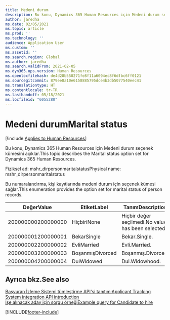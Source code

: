```yaml
---
title: Medeni durum
description: Bu konu, Dynamics 365 Human Resources için Medeni durum seçenek kümesini açıklar.
author: jaredha
ms.date: 02/05/2021
ms.topic: article
ms.prod: ''
ms.technology: ''
audience: Application User
ms.custom: ''
ms.assetid: ''
ms.search.region: Global
ms.author: jaredha
ms.search.validFrom: 2021-02-05
ms.dyn365.ops.version: Human Resources
ms.openlocfilehash: de4d28b550271fe8f11a6094ec8f6dfbc6ff0121
ms.sourcegitcommit: 879ee8a10e6158885795dce4b3db5077540eec41
ms.translationtype: HT
ms.contentlocale: tr-TR
ms.lasthandoff: 05/18/2021
ms.locfileid: "6055280"
---
```

# <a name="marital-status"></a><span data-ttu-id="2f3ad-103">Medeni durum</span><span class="sxs-lookup"><span data-stu-id="2f3ad-103">Marital status</span></span>

[!include [Applies to Human Resources](../includes/applies-to-hr.md)]

<span data-ttu-id="2f3ad-104">Bu konu, Dynamics 365 Human Resources için Medeni durum seçenek kümesini açıklar.</span><span class="sxs-lookup"><span data-stu-id="2f3ad-104">This topic describes the Marital status option set for Dynamics 365 Human Resources.</span></span>

<span data-ttu-id="2f3ad-105">Fiziksel ad: mshr_dirpersonmaritalstatus</span><span class="sxs-lookup"><span data-stu-id="2f3ad-105">Physical name: mshr_dirpersonmaritalstatus</span></span>

<span data-ttu-id="2f3ad-106">Bu numaralandırma, kişi kayıtlarında medeni durum için seçenek kümesi sağlar.</span><span class="sxs-lookup"><span data-stu-id="2f3ad-106">This enumeration provides the option set for marital status of person records.</span></span>

| <span data-ttu-id="2f3ad-107">Değer</span><span class="sxs-lookup"><span data-stu-id="2f3ad-107">Value</span></span> | <span data-ttu-id="2f3ad-108">Etiket</span><span class="sxs-lookup"><span data-stu-id="2f3ad-108">Label</span></span> | <span data-ttu-id="2f3ad-109">Tanım</span><span class="sxs-lookup"><span data-stu-id="2f3ad-109">Description</span></span> |
| --- | --- | --- |
| <span data-ttu-id="2f3ad-110">200000000</span><span class="sxs-lookup"><span data-stu-id="2f3ad-110">200000000</span></span> | <span data-ttu-id="2f3ad-111">Hiçbiri</span><span class="sxs-lookup"><span data-stu-id="2f3ad-111">None</span></span> | <span data-ttu-id="2f3ad-112">Hiçbir değer seçilmedi.</span><span class="sxs-lookup"><span data-stu-id="2f3ad-112">No value has been selected.</span></span>
| <span data-ttu-id="2f3ad-113">200000001</span><span class="sxs-lookup"><span data-stu-id="2f3ad-113">200000001</span></span> | <span data-ttu-id="2f3ad-114">Bekar</span><span class="sxs-lookup"><span data-stu-id="2f3ad-114">Single</span></span> | <span data-ttu-id="2f3ad-115">Bekar.</span><span class="sxs-lookup"><span data-stu-id="2f3ad-115">Single.</span></span> |
| <span data-ttu-id="2f3ad-116">200000002</span><span class="sxs-lookup"><span data-stu-id="2f3ad-116">200000002</span></span> | <span data-ttu-id="2f3ad-117">Evli</span><span class="sxs-lookup"><span data-stu-id="2f3ad-117">Married</span></span> | <span data-ttu-id="2f3ad-118">Evli.</span><span class="sxs-lookup"><span data-stu-id="2f3ad-118">Married.</span></span> |
| <span data-ttu-id="2f3ad-119">200000003</span><span class="sxs-lookup"><span data-stu-id="2f3ad-119">200000003</span></span> | <span data-ttu-id="2f3ad-120">Boşanmış</span><span class="sxs-lookup"><span data-stu-id="2f3ad-120">Divorced</span></span> | <span data-ttu-id="2f3ad-121">Boşanmış.</span><span class="sxs-lookup"><span data-stu-id="2f3ad-121">Divorced.</span></span> |
| <span data-ttu-id="2f3ad-122">200000004</span><span class="sxs-lookup"><span data-stu-id="2f3ad-122">200000004</span></span> | <span data-ttu-id="2f3ad-123">Dul</span><span class="sxs-lookup"><span data-stu-id="2f3ad-123">Widowed</span></span> | <span data-ttu-id="2f3ad-124">Dul.</span><span class="sxs-lookup"><span data-stu-id="2f3ad-124">Widowhood.</span></span> |

## <a name="see-also"></a><span data-ttu-id="2f3ad-125">Ayrıca bkz.</span><span class="sxs-lookup"><span data-stu-id="2f3ad-125">See also</span></span>

[<span data-ttu-id="2f3ad-126">Başvuran İzleme Sistemi tümleştirme API'si tanıtımı</span><span class="sxs-lookup"><span data-stu-id="2f3ad-126">Applicant Tracking System integration API introduction</span></span>](hr-admin-integration-ats-api-introduction.md)<br>
[<span data-ttu-id="2f3ad-127">İşe alınacak aday için sorgu örneği</span><span class="sxs-lookup"><span data-stu-id="2f3ad-127">Example query for Candidate to hire</span></span>](hr-admin-integration-ats-api-candidate-to-hire-example-query.md)


[!INCLUDE[footer-include](../includes/footer-banner.md)]